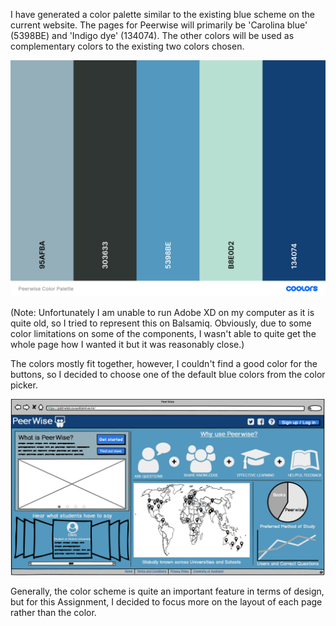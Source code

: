 I have generated a color palette similar to the existing blue scheme on the current website. The pages for Peerwise will primarily be 'Carolina blue' (5398BE) and 'Indigo dye' (134074). The other colors will be used as complementary colors to the existing two colors chosen.

![Peerwise_Color_Palette](uploads/895ba6582e2781b1a4fcc434d0fe4651/Peerwise_Color_Palette.png)

(Note: Unfortunately I am unable to run Adobe XD on my computer as it is quite old, so I tried to represent this on Balsamiq. Obviously, due to some color limitations on some of the components, I wasn't able to quite get the whole page how I wanted it but it was reasonably close.)

The colors mostly fit together, however, I couldn't find a good color for the buttons, so I decided to choose one of the default blue colors from the color picker.

![Capture](uploads/e94b3ab4f3dc532b53e02eb35dbeb28d/Capture.PNG)

Generally, the color scheme is quite an important feature in terms of design, but for this Assignment, I decided to focus more on the layout of each page rather than the color.